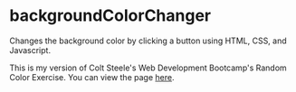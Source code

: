 # backgroundColorChanger
Changes the background color by clicking a button using HTML, CSS, and Javascript.


This is my version of Colt Steele's Web Development Bootcamp's Random Color Exercise.
You can view the page <a href="https://laarnib.github.io/backgroundColorChanger/">here</a>.
